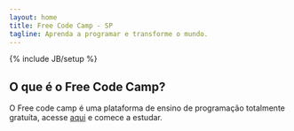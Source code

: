 ```yaml
---
layout: home
title: Free Code Camp - SP
tagline: Aprenda a programar e transforme o mundo.
---
```

{% include JB/setup %}

## O que é o Free Code Camp?
O Free code camp  é uma plataforma de ensino de programação totalmente gratuíta, acesse <a href="https://www.freecodecamp.com/" target="_blank">aqui</a> e comece a estudar.

